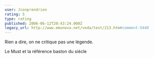 ```yaml
---
user: Jconprendrien
rating: 5
type: rating
published: 2006-06-12T20:43:24.000Z
legacy_url: http://www.emunova.net/veda/test/213.htm#comment-5440
---
```

Rien a dire, on ne critique pas une légende.

Le Must et la référence baston du siécle